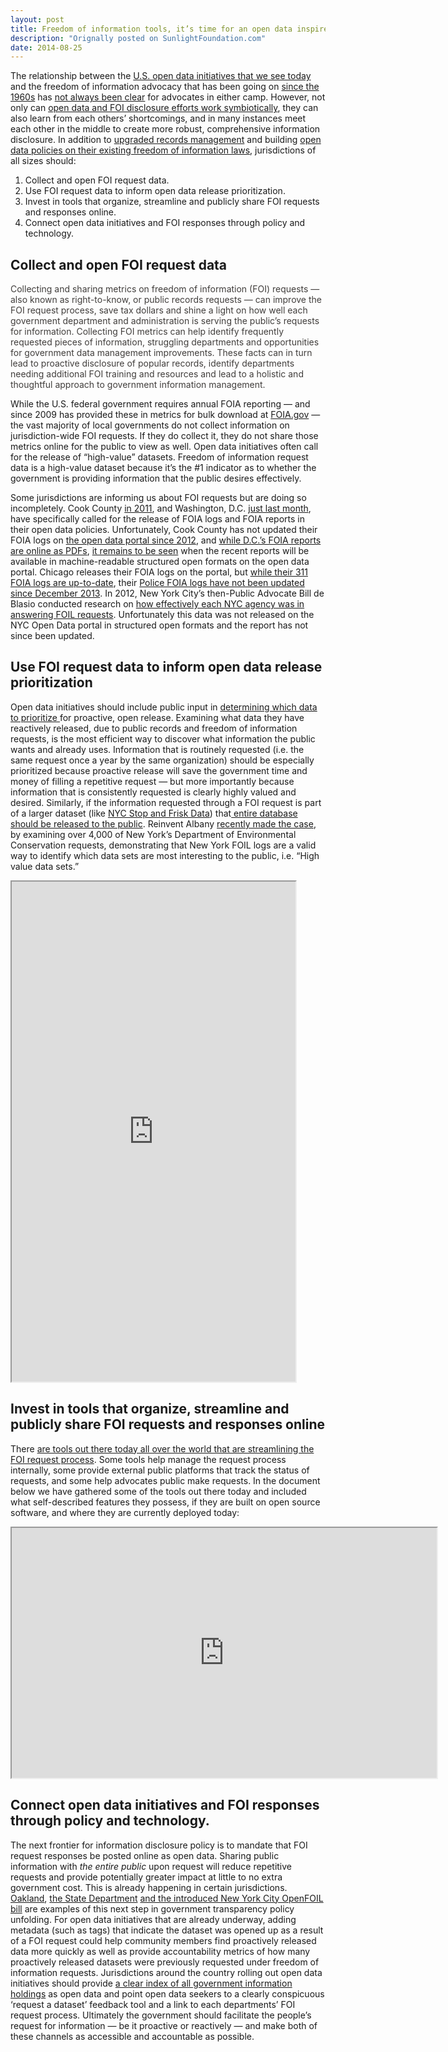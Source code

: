 ```yaml
---
layout: post
title: Freedom of information tools, it’s time for an open data inspired upgrade
description: "Orignally posted on SunlightFoundation.com"
date: 2014-08-25
---
```

<p>The relationship between the <a href="http://sunlightfoundation.com/policy/opendatamap/">U.S. open data initiatives that we see today</a> and the freedom of information advocacy that has been going on <a href="http://www.rcfp.org/open-government-guide">since the 1960s</a> has <a href="http://sunlightfoundation.com/blog/2014/07/01/when-open-data-isnt-enough/">not always been clear</a> for advocates in either camp. However, not only can <a href="http://sunlightfoundation.com/blog/2014/07/01/when-open-data-isnt-enough/">open data and FOI disclosure efforts work symbiotically</a>, they can also learn from each others’ shortcomings, and in many instances meet each other in the middle to create more robust, comprehensive information disclosure. In addition to <a href="http://sunlightfoundation.com/blog/tag/records-management/">upgraded records management</a> and building <a href="http://sunlightfoundation.com/opendataguidelines/#build-on-precedent">open data policies on their existing freedom of information laws</a>, jurisdictions of all sizes should:</p>
<ol>
<li>Collect and open FOI request data.</li>
<li>Use FOI request data to inform open data release prioritization.</li>
<li>Invest in tools that organize, streamline and publicly share FOI requests and responses online.</li>
<li>Connect open data initiatives and FOI responses through policy and technology.</li>
</ol>
<h2>Collect and open FOI request data</h2>
<p style="color: #413e3c;">Collecting and sharing metrics on freedom of information (FOI) requests — also known as right-to-know, or public records requests — can improve the FOI request process, save tax dollars and shine a light on how well each government department and administration is serving the public’s requests for information. Collecting FOI metrics can help identify frequently requested pieces of information, struggling departments and opportunities for government data management improvements. These facts can in turn lead to proactive disclosure of popular records, identify departments needing additional FOI training and resources and lead to a holistic and thoughtful approach to government information management.</p>
<p>While the U.S. federal government requires annual FOIA reporting — and since 2009 has provided these in metrics for bulk download at <a href="http://www.foia.gov/">FOIA.gov</a> — the vast majority of local governments do not collect information on jurisdiction-wide FOI requests. If they do collect it, they do not share those metrics online for the public to view as well. Open data initiatives often call for the release of “high-value” datasets. Freedom of information request data is a high-value dataset because it&#8217;s the #1 indicator as to whether the government is providing information that the public desires effectively.</p>
<p>Some jurisdictions are informing us about FOI requests but are doing so incompletely. Cook County <a href="http://news.genius.com/Cook-county-cook-county-open-government-ordinance-annotated">in 2011</a>, and Washington, D.C. <a href="http://dc.gov/page/transparency-open-government-and-open-data-directive">just last month</a>, have specifically called for the release of FOIA logs and FOIA reports in their open data policies. Unfortunately, Cook County has not updated their FOIA logs on <a href="https://datacatalog.cookcountyil.gov/Finance-Administration/Freedom-Of-Information-Act-FOIA-Log-Office-of-the-/3far-66rz">the open data portal since 2012</a>, and <a href="http://os.dc.gov/page/annual-reports">while D.C.&#8217;s FOIA reports are online as PDFs</a>, <a href="https://twitter.com/internetrebecca/status/501399112563294208">it remains to be seen</a> when the recent reports will be available in machine-readable structured open formats on the open data portal. Chicago releases their FOIA logs on the portal, but <a href="https://data.cityofchicago.org/FOIA/FOIA-Request-Log-311/j2p9-gdf5">while their 311 FOIA logs are up-to-date</a>, their <a href="https://data.cityofchicago.org/FOIA/FOIA-Request-Log-Police/wjkc-agnm">Police FOIA logs have not been updated since December 2013</a>. In 2012, New York City&#8217;s then-Public Advocate Bill de Blasio conducted research on <a href="http://archive.advocate.nyc.gov/foil/report">how effectively each NYC agency was in answering FOIL requests</a>. Unfortunately this data was not released on the NYC Open Data portal in structured open formats and the report has not since been updated.</p>
<h2>Use FOI request data to inform open data release prioritization</h2>
<p>Open data initiatives should include public input in <a href="http://sunlightfoundation.com/opendataguidelines/#prioritization">determining which data to prioritize </a>for proactive, open release. Examining what data they have reactively released, due to public records and freedom of information requests, is the most efficient way to discover what information the public wants and already uses. Information that is routinely requested (i.e. the same request once a year by the same organization) should be especially prioritized because proactive release will save the government time and money of filling a repetitive request — but more importantly because information that is consistently requested is clearly highly valued and desired. Similarly, if the information requested through a FOI request is part of a larger dataset (like <a href="http://www.nyclu.org/content/stop-and-frisk-data">NYC Stop and Frisk Data</a>) that<a href="http://www.nyc.gov/html/nypd/html/analysis_and_planning/stop_question_and_frisk_report.shtml"> entire database should be released to the public</a>. Reinvent Albany <a href="http://reinventalbany.org/2014/08/using-foil-logs-to-guide-the-publication-of-open-data/">recently made the case</a>, by examining over 4,000 of New York&#8217;s Department of Environmental Conservation requests, demonstrating that New York FOIL logs are a valid way to identify which data sets are most interesting to the public, i.e. “High value data sets.” </p>
<p><iframe src="http://reinventalbany.org/wp-content/uploads/2014/07/Final-DEC-FOIL-Analysis.pdf" width="90%" height="800"></iframe></p>
<h2>Invest in tools that organize, streamline and publicly share FOI requests and responses online</h2>
<p>There <a href="https://docs.google.com/a/sunlightfoundation.com/document/d/1DzKqv2WddoeoqvK6KPnQ56Rin24ik8BhG8IX1qEADYQ/edit#heading=h.v9gmjosbaibj">are tools out there today all over the world that are streamlining the FOI request process</a>. Some tools help manage the request process internally, some provide external public platforms that track the status of requests, and some help advocates public make requests. In the document below we have gathered some of the tools out there today and included what self-described features they possess, if they are built on open source software, and where they are currently deployed today:</p>
<p><iframe src="https://docs.google.com/document/d/1DzKqv2WddoeoqvK6KPnQ56Rin24ik8BhG8IX1qEADYQ/pub?embedded=true" width="680" height="400"></iframe></p>
<h2>Connect open data initiatives and FOI responses through policy and technology.</h2>
<p>The next frontier for information disclosure policy is to mandate that FOI request responses be posted online as open data. Sharing public information with <em>the entire public</em> upon request will reduce repetitive requests and provide potentially greater impact at little to no extra government cost. This is already happening in certain jurisdictions. <a href="http://records.oaklandnet.com/requests?closed=false&amp;sort_column=id&amp;sort_direction=desc&amp;min_request_date=&amp;max_request_date=&amp;department=&amp;page_number=1&amp;search_term=">Oakland</a>, <a href="http://foia.state.gov/Search/Search.aspx">the State Department</a> <a href="http://www.capitalnewyork.com/article/media/2014/05/8545348/city-council-hear-open-foil-bill">and the introduced New York City OpenFOIL bill</a> are examples of this next step in government transparency policy unfolding. For open data initiatives that are  already underway, adding metadata (such as tags) that indicate the dataset was opened up as a result of a FOI request could help community members find proactively released data more quickly as well as provide accountability metrics of how many proactively released datasets were previously requested under freedom of information requests. Jurisdictions around the country rolling out open data initiatives should provide <a href="http://sunlightfoundation.com/opendataguidelines/#lists-of-holdings">a clear index of all government information holdings</a> as open data and point open data seekers to a clearly conspicuous &#8216;request a dataset&#8217; feedback tool and a link to each departments&#8217; FOI request process. Ultimately the government should facilitate the people&#8217;s request for information — be it proactive or reactively — and make both of these channels as accessible and accountable as possible.</p>
